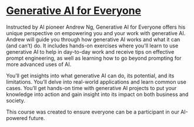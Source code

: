 # [Generative AI for Everyone](https://www.deeplearning.ai/courses/generative-ai-for-everyone/)

Instructed by AI pioneer Andrew Ng, Generative AI for Everyone offers his unique perspective on empowering you and your work with generative AI. Andrew will guide you through how generative AI works and what it can (and can’t) do. It includes hands-on exercises where you'll learn to use generative AI to help in day-to-day work and receive tips on effective prompt engineering, as well as learning how to go beyond prompting for more advanced uses of AI.

You’ll get insights into what generative AI can do, its potential, and its limitations. You’ll delve into real-world applications and learn common use cases. You’ll get hands-on time with generative AI projects to put your knowledge into action and gain insight into its impact on both business and society. 

This course was created to ensure everyone can be a participant in our AI-powered future.
